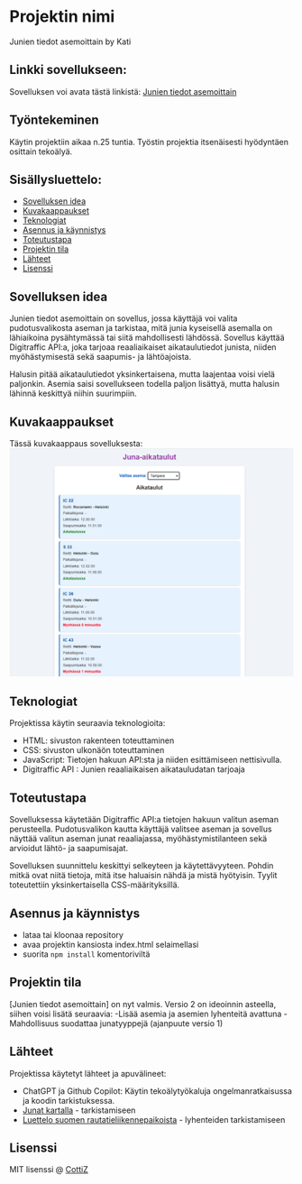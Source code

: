 # Projektin nimi
Junien tiedot asemoittain by Kati

## Linkki sovellukseen:
Sovelluksen voi avata tästä linkistä: [Junien tiedot asemoittain](https://google.com)

## Työntekeminen
Käytin projektiin aikaa n.25 tuntia. Työstin projektia itsenäisesti hyödyntäen osittain tekoälyä. 


## Sisällysluettelo:

- [Sovelluksen idea](#sovelluksen-idea)
- [Kuvakaappaukset](#kuvakaappaukset)
- [Teknologiat](#teknologiat)
- [Asennus ja käynnistys](#asennus-ja-käynnistys)
- [Toteutustapa](#toteutustapa)
- [Projektin tila](#projektin-tila)
- [Lähteet](#lähteet)
- [Lisenssi](#lisenssi)

## Sovelluksen idea
Junien tiedot asemoittain on sovellus, jossa käyttäjä voi valita pudotusvalikosta aseman ja tarkistaa, mitä junia kyseisellä asemalla on lähiaikoina pysähtymässä tai siitä mahdollisesti lähdössä. Sovellus käyttää Digitraffic API:a, joka tarjoaa reaaliaikaiset aikataulutiedot junista, niiden myöhästymisestä sekä saapumis- ja lähtöajoista. 

Halusin pitää aikataulutiedot yksinkertaisena, mutta laajentaa voisi vielä paljonkin. Asemia saisi sovellukseen todella paljon lisättyä, mutta halusin lähinnä keskittyä niihin suurimpiin. 

## Kuvakaappaukset
Tässä kuvakaappaus sovelluksesta: 
![Sovelluksen kuvakaappaus](kuvakaappaus.png)

## Teknologiat
Projektissa käytin seuraavia teknologioita:
- HTML: sivuston rakenteen toteuttaminen
- CSS: sivuston ulkonäön toteuttaminen
- JavaScript: Tietojen hakuun API:sta ja niiden esittämiseen nettisivulla.
- Digitraffic API : Junien reaaliaikaisen aikatauludatan tarjoaja

## Toteutustapa
Sovelluksessa käytetään Digitraffic API:a tietojen hakuun valitun aseman perusteella. Pudotusvalikon kautta käyttäjä valitsee aseman ja sovellus näyttää valitun aseman junat reaaliajassa, myöhästymistilanteen sekä arvioidut lähtö- ja saapumisajat. 

Sovelluksen suunnittelu keskittyi selkeyteen ja käytettävyyteen. Pohdin mitkä ovat niitä tietoja, mitä itse haluaisin nähdä ja mistä hyötyisin. Tyylit toteutettiin yksinkertaisella CSS-määrityksillä.

## Asennus ja käynnistys
- lataa tai kloonaa repository
- avaa projektin kansiosta index.html selaimellasi
- suorita `npm install` komentoriviltä

## Projektin tila
[Junien tiedot asemoittain] on nyt valmis. Versio 2 on ideoinnin asteella, siihen voisi lisätä seuraavia: 
-Lisää asemia ja asemien lyhenteitä avattuna
-Mahdollisuus suodattaa junatyyppejä (ajanpuute versio 1)

## Lähteet
Projektissa käytetyt lähteet ja apuvälineet:
- ChatGPT ja Github Copilot: Käytin tekoälytyökaluja ongelmanratkaisussa ja koodin tarkistuksessa. 
- [Junat kartalla](https://www.vr.fi/junat-kartalla) - tarkistamiseen
- [Luettelo suomen rautatieliikennepaikoista](https://fi.wikipedia.org/wiki/Luettelo_Suomen_rautatieliikennepaikoista) - lyhenteiden tarkistamiseen

## Lisenssi
MIT lisenssi @ [CottiZ](author.com)